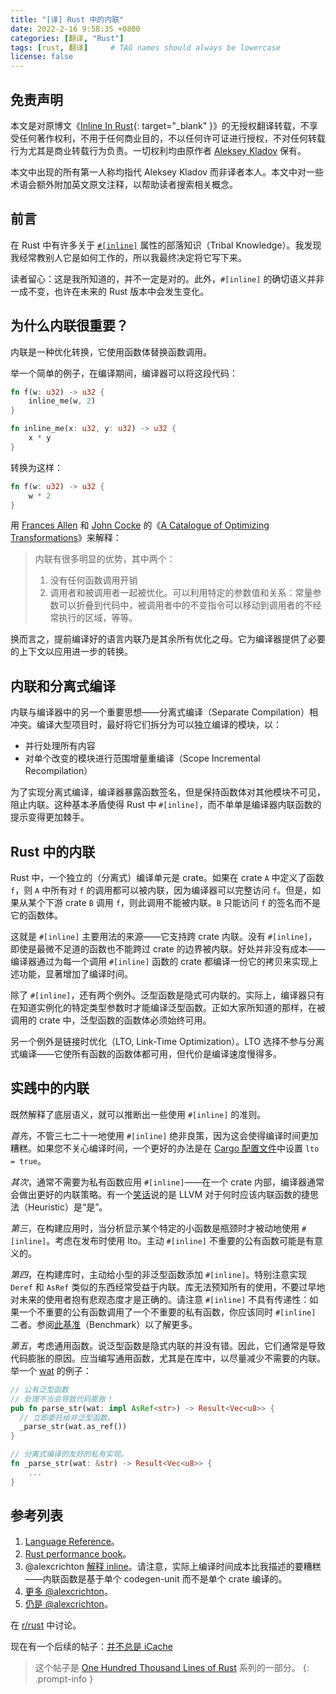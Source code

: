 ```yaml
---
title: "[译] Rust 中的内联"
date: 2022-2-16 9:58:35 +0800
categories: [翻译, "Rust"]
tags: [rust, 翻译]     # TAG names should always be lowercase
license: false
---
```


## 免责声明

本文是对原博文《[Inline In Rust](https://matklad.github.io/2021/07/09/inline-in-rust.html){: target="_blank" }》的无授权翻译转载，不享受任何著作权利，不用于任何商业目的，不以任何许可证进行授权，不对任何转载行为尤其是商业转载行为负责。一切权利均由原作者 [Aleksey Kladov](https://github.com/matklad) 保有。

本文中出现的所有第一人称均指代 Aleksey Kladov 而非译者本人。本文中对一些术语会额外附加英文原文注释，以帮助读者搜索相关概念。

## 前言

在 Rust 中有许多关于 [`#[inline]`](https://doc.rust-lang.org/reference/attributes/codegen.html#the-inline-attribute) 属性的部落知识（Tribal Knowledge）。我发现我经常教别人它是如何工作的，所以我最终决定将它写下来。

读者留心：这是我所知道的，并不一定是对的。此外，`#[inline]` 的确切语义并非一成不变，也许在未来的 Rust 版本中会发生变化。

## 为什么内联很重要？

内联是一种优化转换，它使用函数体替换函数调用。

举一个简单的例子，在编译期间，编译器可以将这段代码：

```rust
fn f(w: u32) -> u32 {
    inline_me(w, 2)
}

fn inline_me(x: u32, y: u32) -> u32 {
    x * y
}
```

转换为这样：

```rust
fn f(w: u32) -> u32 {
    w * 2
}
```

用 [Frances Allen](https://en.wikipedia.org/wiki/Frances_Allen) 和 [John Cocke](https://en.wikipedia.org/wiki/John_Cocke) 的《[A Catalogue of Optimizing Transformations](https://www.clear.rice.edu/comp512/Lectures/Papers/1971-allen-catalog.pdf)》来解释：

> 内联有很多明显的优势，其中两个：
>
> 1. 没有任何函数调用开销
> 2. 调用者和被调用者一起被优化。可以利用特定的参数值和关系：常量参数可以折叠到代码中，被调用者中的不变指令可以移动到调用者的不经常执行的区域，等等。

换而言之，提前编译好的语言内联乃是其余所有优化之母。它为编译器提供了必要的上下文以应用进一步的转换。

## 内联和分离式编译

内联与编译器中的另一个重要思想——分离式编译（Separate Compilation）相冲突。编译大型项目时，最好将它们拆分为可以独立编译的模块，以：

* 并行处理所有内容
* 对单个改变的模块进行范围增量重编译（Scope Incremental Recompilation）

为了实现分离式编译，编译器暴露函数签名，但是保持函数体对其他模块不可见，阻止内联。这种基本矛盾使得 Rust 中 `#[inline]`，而不单单是编译器内联函数的提示变得更加棘手。

## Rust 中的内联

Rust 中，一个独立的（分离式）编译单元是 crate。如果在 crate `A` 中定义了函数 `f`，则 `A` 中所有对 `f` 的调用都可以被内联，因为编译器可以完整访问 `f`。但是，如果从某个下游 crate `B` 调用 `f`，则此调用不能被内联。`B` 只能访问 `f` 的签名而不是它的函数体。

这就是 `#[inline]` 主要用法的来源——它支持跨 crate 内联。没有 `#[inline]`，即使是最微不足道的函数也不能跨过 crate 的边界被内联。好处并非没有成本——编译器通过为每一个调用 `#[inline]` 函数的 crate 都编译一份它的拷贝来实现上述功能，显著增加了编译时间。

除了 `#[inline]`，还有两个例外。泛型函数是隐式可内联的。实际上，编译器只有在知道实例化的特定类型参数时才能编译泛型函数。正如大家所知道的那样，在被调用的 crate 中，泛型函数的函数体必须始终可用。

另一个例外是链接时优化（LTO, Link-Time Optimization）。LTO 选择不参与分离式编译——它使所有函数的函数体都可用，但代价是编译速度慢得多。

## 实践中的内联

既然解释了底层语义，就可以推断出一些使用 `#[inline]` 的准则。

*首先*，不管三七二十一地使用 `#[inline]` 绝非良策，因为这会使得编译时间更加糟糕。如果您不关心编译时间，一个更好的办法是在 [Cargo 配置文件](https://doc.rust-lang.org/cargo/reference/profiles.html#lto)中设置 `lto = true`。

*其次*，通常不需要为私有函数应用 `#[inline]`——在一个 crate 内部，编译器通常会做出更好的内联策略。有一个[笑话](https://twitter.com/ManishEarth/status/936084757212946432)说的是 LLVM 对于何时应该内联函数的捷思法（Heuristic）是“是”。

*第三*，在构建应用时，当分析显示某个特定的小函数是瓶颈时才被动地使用 `#[inline]`。考虑在发布时使用 lto。主动 `#[inline]` 不重要的公有函数可能是有意义的。

*第四*，在构建库时，主动给小型的非泛型函数添加 `#[inline]`。特别注意实现 `Deref` 和 `AsRef` 类似的东西经常受益于内联。库无法预知所有的使用，不要过早地对未来的使用者抱有悲观态度才是正确的。请注意 `#[inline]` 不具有传递性：如果一个不重要的公有函数调用了一个不重要的私有函数，你应该同时 `#[inline]` 二者。参阅[此基准](https://github.com/matklad/benchmarks/tree/91171269f0a6e260a27111d07661021a89d20085/rust-inline)（Benchmark）以了解更多。

*第五*，考虑通用函数。说泛型函数是隐式内联的并没有错。因此，它们通常是导致代码膨胀的原因。应当编写通用函数，尤其是在库中，以尽量减少不需要的内联。举一个 [wat](https://github.com/bytecodealliance/wasm-tools/blob/0486fb4de505b8116a0034bdde4918cd783325b9/crates/wat/src/lib.rs#L214-L222) 的例子：

```rust
// 公有泛型函数
// 处理不当会导致代码膨胀！
pub fn parse_str(wat: impl AsRef<str>) -> Result<Vec<u8>> {
  // 立即委托给非泛型函数。
  _parse_str(wat.as_ref())
}

// 分离式编译的友好的私有实现。
fn _parse_str(wat: &str) -> Result<Vec<u8>> {
    ...
}
```

## 参考列表

1. [Language Reference](https://doc.rust-lang.org/reference/attributes/codegen.html#the-inline-attribute)。
2. [Rust performance book](https://nnethercote.github.io/perf-book/inlining.html)。
3. @alexcrichton [解释 inline](https://github.com/rust-lang/hashbrown/pull/119#issuecomment-537539046)。请注意，实际上编译时间成本比我描述的要糟糕——内联函数是基于单个 codegen-unit 而不是单个 crate 编译的。
4. [更多 @alexcrichton](https://users.rust-lang.org/t/enable-cross-crate-inlining-without-suggesting-inlining/55004/9?u=matklad)。
5. [仍是 @alexcrichton](https://internals.rust-lang.org/t/inlining-policy-for-functions-in-std/14189/10?u=matklad)。

在 [r/rust](https://old.reddit.com/r/rust/comments/oh4s2j/blog_post_inline_in_rust/) 中讨论。

现在有一个后续的帖子：[并不总是 iCache](http://nihil.cc/posts/translate_not_always_icache/)

> 这个帖子是 [One Hundred Thousand Lines of Rust](https://matklad.github.io/2021/09/05/Rust100k.html) 系列的一部分。
{: .prompt-info }
